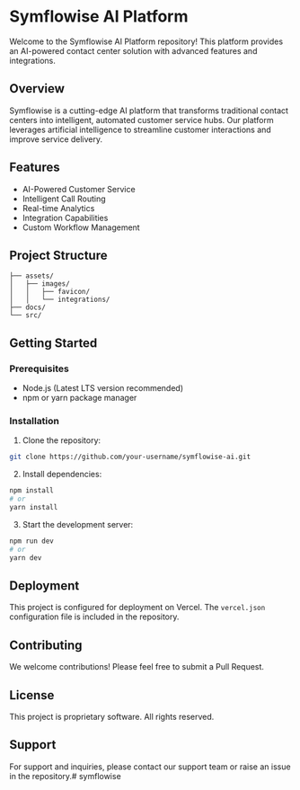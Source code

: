 # Symflowise AI Platform

Welcome to the Symflowise AI Platform repository! This platform provides an AI-powered contact center solution with advanced features and integrations.

## Overview

Symflowise is a cutting-edge AI platform that transforms traditional contact centers into intelligent, automated customer service hubs. Our platform leverages artificial intelligence to streamline customer interactions and improve service delivery.

## Features

- AI-Powered Customer Service
- Intelligent Call Routing
- Real-time Analytics
- Integration Capabilities
- Custom Workflow Management

## Project Structure

```
├── assets/
│   ├── images/
│   │   ├── favicon/
│   │   └── integrations/
├── docs/
└── src/
```

## Getting Started

### Prerequisites

- Node.js (Latest LTS version recommended)
- npm or yarn package manager

### Installation

1. Clone the repository:
```bash
git clone https://github.com/your-username/symflowise-ai.git
```

2. Install dependencies:
```bash
npm install
# or
yarn install
```

3. Start the development server:
```bash
npm run dev
# or
yarn dev
```

## Deployment

This project is configured for deployment on Vercel. The `vercel.json` configuration file is included in the repository.

## Contributing

We welcome contributions! Please feel free to submit a Pull Request.

## License

This project is proprietary software. All rights reserved.

## Support

For support and inquiries, please contact our support team or raise an issue in the repository.# symflowise
